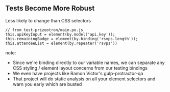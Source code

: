 ## Tests Become More Robust

Less likely to change than CSS selectors
```
// from test-prizeotron/main.po.js
this.apiKeyInput = element(by.model('api.key'));
this.remainingBadge = element(by.binding('rsvps.length'));
this.attendeeList = element(by.repeater('rsvps'))
```

note:
- Since we're binding directly to our variable names, we can separate any CSS styling / element layout concerns from our testing bindings
- We even have projects like Ramon Victor's gulp-protractor-qa 
- That project will do static analysis on all your element selectors and warn you early which are busted
